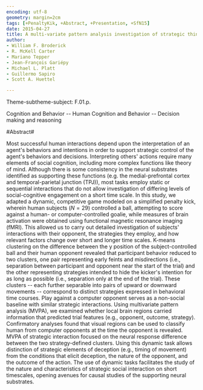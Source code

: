 ```yaml
---
encoding: utf-8
geometry: margin=2cm
tags: [+PenaltyKik, +Abstract, +Presentation, +SfN15]
date: 2015-04-27
title: A multi-variate pattern analysis investigation of strategic thinking and deception in a dynamic, competitive game.
author:
- William F. Broderick
- R. McKell Carter
- Mariano Tepper
- Jean-François Gariépy
- Michael L. Platt
- Guillermo Sapiro
- Scott A. Huettel

---
```


Theme-subtheme-subject: F.01.p.

Cognition and Behavior -- Human Cognition and Behavior -- Decision making and reasoning

#Abstract#

Most successful human interactions depend upon the interpretation of
an agent's behaviors and intentions in order to support strategic
control of the agent's behaviors and decisions. Interpreting others'
actions require many elements of social cognition, including more
complex functions like theory of mind. Although there is some
consistency in the neural substrates identified as supporting these
functions (e.g. the medial-prefrontal cortex and temporal-parietal
junction (TPJ)), most tasks employ static or sequential interactions
that do not allow investigation of differing levels of
social-cognitive engagement on a short time scale. In this study, we
adapted a dynamic, competitive game modeled on a simplified penalty
kick, wherein human subjects ($N=29$) controlled a ball, attempting to
score against a human- or computer-controlled goalie, while measures
of brain activation were obtained using functional magnetic resonance
imaging (fMRI). This allowed us to carry out detailed investigation of
subjects' interactions with their opponent, the strategies they
employ, and how relevant factors change over short and longer time
scales. K-means clustering on the difference between the y position of
the subject-controlled ball and their human opponent revealed that
participant behavior reduced to two clusters, one pair representing
early feints and misdirections (i.e., separation between participant
and opponent near the start of the trial) and the other representing
strategies intended to hide the kicker's intention for as long as
possible (i.e., separation only at the end of the trial). These
clusters -- each further separable into pairs of upward or downward
movements -- correspond to distinct strategies expressed in behavioral
time courses. Play against a computer opponent serves as a non-social
baseline with similar strategic interactions. Using multivariate
pattern analysis (MVPA), we examined whether local brain regions
carried information that predicted trial features (e.g., opponent,
outcome, strategy). Confirmatory analyses found that visual
regions can be used to classify human from computer opponents at the
time the opponent is revealed. MVPA of strategic interaction focused
on the neural response difference between the two strategy-defined
clusters. Using this dynamic task allows distinction of strategic
elements of deception (e.g., timing of movement) from the conditions
that elicit deception, the nature of the opponent, and the outcome of
the action. The use of dynamic tasks facilitates the study of the
nature and characteristics of strategic social interaction on short
timescales, opening avenues for causal studies of the supporting
neural substrates.
